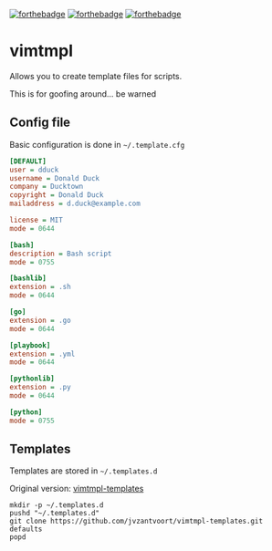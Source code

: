 [![forthebadge](https://forthebadge.com/images/badges/made-with-crayons.svg)](https://forthebadge.com)
[![forthebadge](https://forthebadge.com/images/badges/contains-technical-debt.svg)](https://forthebadge.com)
[![forthebadge](https://forthebadge.com/images/badges/designed-in-etch-a-sketch.svg)](https://forthebadge.com)

# vimtmpl

Allows you to create template files for scripts.

This is for goofing around... be warned

## Config file

Basic configuration is done in ``~/.template.cfg``


```ini
[DEFAULT]
user = dduck
username = Donald Duck
company = Ducktown
copyright = Donald Duck
mailaddress = d.duck@example.com

license = MIT
mode = 0644

[bash]
description = Bash script
mode = 0755

[bashlib]
extension = .sh
mode = 0644

[go]
extension = .go
mode = 0644

[playbook]
extension = .yml
mode = 0644

[pythonlib]
extension = .py
mode = 0644

[python]
mode = 0755


```

## Templates

Templates are stored in ``~/.templates.d``

Original version:
[vimtmpl-templates](https://github.com/jvzantvoort/vimtmpl-templates.git)

```shell
mkdir -p ~/.templates.d
pushd "~/.templates.d"
git clone https://github.com/jvzantvoort/vimtmpl-templates.git defaults
popd
```
